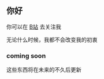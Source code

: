## 你好

你可以在 [B站](https://space.bilibili.com/382019643) 去关注我

无论什么时候，我都不会改变我的初衷

### coming soon

这些东西将在未来的不久后更新

